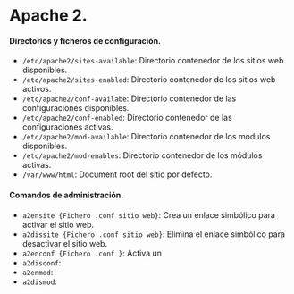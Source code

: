 # Apache 2.
#### Directorios y ficheros de configuración.
- `/etc/apache2/sites-available`: Directorio contenedor de los sitios web disponibles.
- `/etc/apache2/sites-enabled`: Directorio contenedor de los sitios web activos.
- `/etc/apache2/conf-availabe`: Directorio contenedor de las configuraciones disponibles.
- `/etc/apache2/conf-enabled`: Directorio contenedor de las configuraciones activas.
- `/etc/apache2/mod-available`: Directorio contenedor de los módulos disponibles.
- `/etc/apache2/mod-enables`: Directorio contenedor de los módulos activas.
- `/var/www/html`: Document root del sitio por defecto.

#### Comandos de administración.
- `a2ensite {Fichero .conf sitio web}`: Crea un enlace simbólico para activar el sitio web.
- `a2dissite {Fichero .conf sitio web}`: Elimina el enlace simbólico para desactivar el sitio web.
- `a2enconf {Fichero .conf }`: Activa un
- `a2disconf`: 
- `a2enmod`: 
- `a2dismod`: 